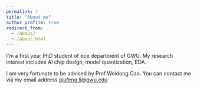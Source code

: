```yaml
---
permalink: /
title: "About me"
author_profile: true
redirect_from: 
  - /about/
  - /about.html
---
```


I'm a first year PhD student of ece department of GWU. My research interest includes AI chip design, model quantization, EDA.

I am very fortunate to be advised by Prof.Weidong Cao. You can contact me via my email address qiufeng.li@gwu.edu



